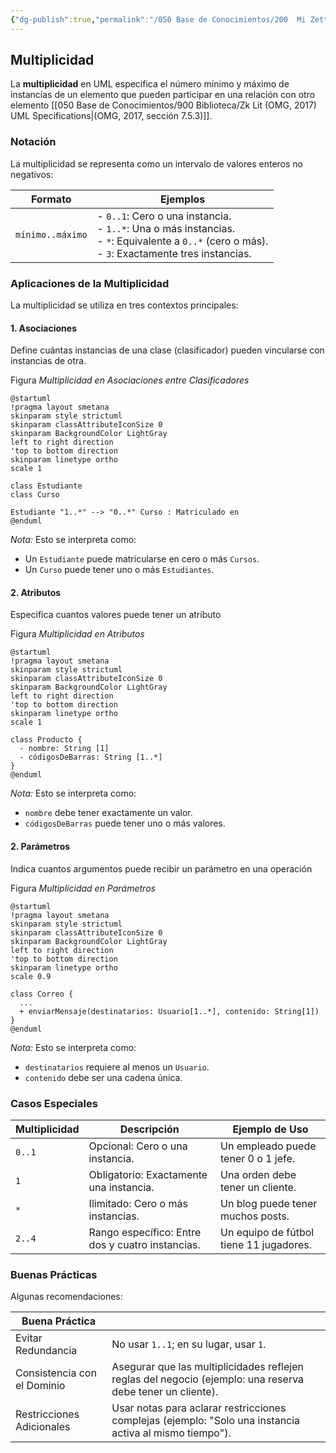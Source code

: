 ```yaml
---
{"dg-publish":true,"permalink":"/050 Base de Conocimientos/200  Mi Zettelkasten/100 Docencia/IS1/2025/Clase 09 Diagrama de Casos de Uso (Fundamentos y Elementos Básicos)/Zk UML - Multiplicidad/","tags":["digitalGarden","UML"]}
---
```


## Multiplicidad

La **multiplicidad** en UML especifica el número mínimo y máximo de instancias de un elemento que pueden participar en una relación con otro elemento [[050 Base de Conocimientos/900 Biblioteca/Zk Lit (OMG, 2017) UML Specifications\|(OMG, 2017, sección 7.5.3)]].

### **Notación**

La multiplicidad se representa como un intervalo de valores enteros no negativos:

| Formato          | Ejemplos                                                                                                                                               |
| ---------------- | ------------------------------------------------------------------------------------------------------------------------------------------------------ |
| `mínimo..máximo` | - `0..1`: Cero o una instancia.<br>- `1..*`: Una o más instancias.<br>- `*`: Equivalente a `0..*` (cero o más).<br>- `3`: Exactamente tres instancias. |

### Aplicaciones de la Multiplicidad

La multiplicidad se utiliza en tres contextos principales:

#### 1. Asociaciones

Define cuántas instancias de una clase (clasificador) pueden vincularse con instancias de otra.

Figura
_Multiplicidad en Asociaciones entre Clasificadores_
```plantuml
@startuml
!pragma layout smetana
skinparam style strictuml
skinparam classAttributeIconSize 0
skinparam BackgroundColor LightGray
left to right direction
'top to bottom direction
skinparam linetype ortho
scale 1

class Estudiante
class Curso

Estudiante "1..*" --> "0..*" Curso : Matriculado en
@enduml
```
_Nota:_ Esto se interpreta como:
- Un `Estudiante` puede matricularse en cero o más `Cursos`.
- Un `Curso` puede tener uno o más `Estudiantes`.

#### 2. Atributos

Especifica cuantos valores puede tener un atributo

Figura
_Multiplicidad en Atributos_
```plantuml
@startuml
!pragma layout smetana
skinparam style strictuml
skinparam classAttributeIconSize 0
skinparam BackgroundColor LightGray
left to right direction
'top to bottom direction
skinparam linetype ortho
scale 1

class Producto {
  - nombre: String [1]
  - códigosDeBarras: String [1..*]
}
@enduml
```
_Nota:_ Esto se interpreta como:
- `nombre` debe tener exactamente un valor.
- `códigosDeBarras` puede tener uno o más valores.

#### 2. Parámetros

Indica cuantos argumentos puede recibir un parámetro en una operación

Figura
_Multiplicidad en Parámetros_
```plantuml
@startuml
!pragma layout smetana
skinparam style strictuml
skinparam classAttributeIconSize 0
skinparam BackgroundColor LightGray
left to right direction
'top to bottom direction
skinparam linetype ortho
scale 0.9

class Correo {
  ...
  + enviarMensaje(destinatarios: Usuario[1..*], contenido: String[1])
}
@enduml
```
_Nota:_ Esto se interpreta como:
- `destinatarios` requiere al menos un `Usuario`.
-  `contenido` debe ser una cadena única.

### Casos Especiales

|Multiplicidad|Descripción|Ejemplo de Uso|
|---|---|---|
|`0..1`|Opcional: Cero o una instancia.|Un empleado puede tener 0 o 1 jefe.|
|`1`|Obligatorio: Exactamente una instancia.|Una orden debe tener un cliente.|
|`*`|Ilimitado: Cero o más instancias.|Un blog puede tener muchos posts.|
|`2..4`|Rango específico: Entre dos y cuatro instancias.|Un equipo de fútbol tiene 11 jugadores.|

### Buenas Prácticas

Algunas recomendaciones:

| Buena Práctica              |                                                                                                            |
| --------------------------- | ---------------------------------------------------------------------------------------------------------- |
| Evitar Redundancia          | No usar `1..1`; en su lugar, usar `1`.                                                                     |
| Consistencia con el Dominio | Asegurar que las multiplicidades reflejen reglas del negocio (ejemplo: una reserva debe tener un cliente). |
| Restricciones Adicionales   | Usar notas para aclarar restricciones complejas (ejemplo: "Solo una instancia activa al mismo tiempo").    |

